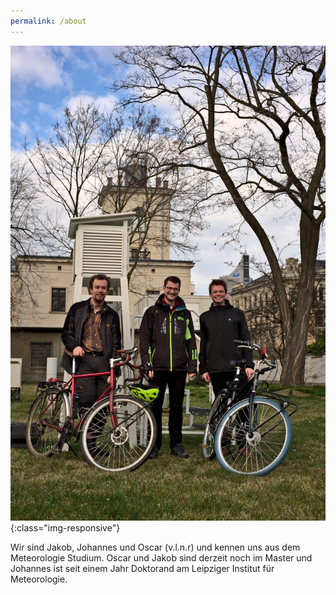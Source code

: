 ```yaml
---
permalink: /about
---
```


![Gruppenfoto](/assets/images/group-photo.jpg){:class="img-responsive"}

Wir sind Jakob, Johannes und Oscar (v.l.n.r) und kennen uns aus dem Meteorologie Studium. Oscar und Jakob sind derzeit noch im Master und Johannes ist seit einem Jahr Doktorand am Leipziger Institut für Meteorologie.

